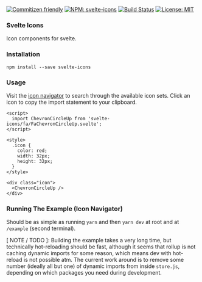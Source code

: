 [![Commitizen friendly](https://img.shields.io/badge/commitizen-friendly-brightgreen.svg)](http://commitizen.github.io/cz-cli/)
[![NPM: svelte-icons](https://badge.fury.io/js/svelte-icons.svg)](https://www.npmjs.com/package/svelte-icons)
[![Build Status](https://travis-ci.org/gibdig/svelte-icons.svg?branch=master)](https://travis-ci.org/gibdig/svelte-icons)
[![License: MIT](https://img.shields.io/badge/License-MIT-yellow.svg)](https://opensource.org/licenses/MIT)

### Svelte Icons

Icon components for svelte.

### Installation

```
npm install --save svelte-icons
```

### Usage

Visit the [icon navigator](https://svelte-icons-explorer.vercel.app/) to search through the available icon sets.
Click an icon to copy the import statement to your clipboard.

```
<script>
  import ChevronCircleUp from 'svelte-icons/fa/FaChevronCircleUp.svelte';
</script>

<style>
  .icon {
    color: red;
    width: 32px;
    height: 32px;
  }
</style>

<div class="icon">
  <ChevronCircleUp />
</div>
```

### Running The Example (Icon Navigator)

Should be as simple as running `yarn` and then `yarn dev` at root and at `/example` (second terminal).

[ NOTE / TODO ]: Building the example takes a very long time, but technically hot-reloading should be fast, although it seems that rollup is not caching dynamic imports for some reason, which means dev with hot-reload is not possible atm. The current work around is to remove some number (ideally all but one) of dynamic imports from inside `store.js`, depending on which packages you need during development.
